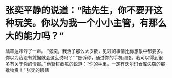 # 张奕平静的说道：“陆先生，你不要开这种玩笑。你以为我一个小小主管，有那么大的能力吗？”
陆丰达冷哼了一声。
“张奕，我活了那么大岁数，见过的事情比你想象中都要多。你以为我没有凭据就会这么说吗？”
“告诉你，通过你的手机网络，我可以得到很多有关于你的情报。”
他斩钉截铁的说道：“你的手里，一定有沃尔玛仓库失窃的那批物资！”
张奕的眼睛

